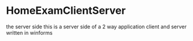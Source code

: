 # HomeExamClientServer
the server side
this is a server side of a 2 way application client and server written in winforms
